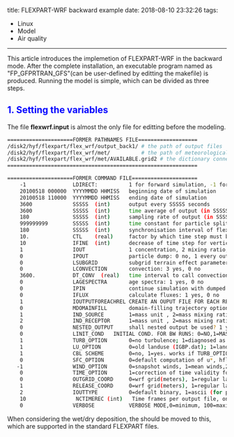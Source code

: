 title: FLEXPART-WRF backward example
date: 2018-08-10 23:32:26
tags: 

- Linux
- Model
- Air quality

------

This article introduces the implemetion of FLEXPART-WRF in the backward mode. After the complete installation, an executable program named as "FP_GFPRTRAN_GFS"(can be user-defined by editting the makefile) is produced. Running the model is simple, which can be divided as three steps.

<!--more-->



## <font color="blue"> 1. Setting the variables</font>

The file __flexwrf.input__ is almost the only file for editting before the modeling.

```bash
=====================FORMER PATHNAMES FILE===================
/disk2/hyf/flexpart/flex_wrf/output_back1/ # the path of output files 
/disk2/hyf/flexpart/flex_wrf/met/          # the path of meteorological datasets
/disk2/hyf/flexpart/flex_wrf/met/AVAILABLE.grid2 # the dictionary connecting meteo files with simulated times
=============================================================
```



```bash
=====================FORMER COMMAND FILE=====================
    -1               LDIRECT:          1 for forward simulation, -1 for backward simulation
    20100518 000000  YYYYMMDD HHMISS   beginning date of simulation
    20100518 110000  YYYYMMDD HHMISS   ending date of simulation
    3600             SSSSS  (int)      output every SSSSS seconds
    3600             SSSSS  (int)      time average of output (in SSSSS seconds)
    180              SSSSS  (int)      sampling rate of output (in SSSSS seconds)
    999999999        SSSSS  (int)      time constant for particle splitting (in seconds)
    180              SSSSS  (int)      synchronisation interval of flexpart (in seconds)
    10.              CTL    (real)     factor by which time step must be smaller than tl
    10               IFINE  (int)      decrease of time step for vertical motion by factor ifine
    1                IOUT              1 concentration, 2 mixing ratio, 3 both, 4 plume traject, 5=1+4
    0                IPOUT             particle dump: 0 no, 1 every output interval, 2 only at end
    0                LSUBGRID          subgrid terrain effect parameterization: 1 yes, 0 no
    0                LCONVECTION       convection: 3 yes, 0 no
    3600.            DT_CONV  (real)   time interval to call convection, seconds
    0                LAGESPECTRA       age spectra: 1 yes, 0 no
    0                IPIN              continue simulation with dumped particle data: 1 yes, 0 no
    0                IFLUX             calculate fluxes: 1 yes, 0 no
    1                IOUTPUTFOREACHREL CREATE AN OUPUT FILE FOR EACH RELEASE LOCATION: 1 YES, 0 NO
    0                MDOMAINFILL       domain-filling trajectory option: 1 yes, 0 no, 2 strat. o3 tracer
    1                IND_SOURCE        1=mass unit , 2=mass mixing ratio unit
    2                IND_RECEPTOR      1=mass unit , 2=mass mixing ratio unit
    0                NESTED_OUTPUT     shall nested output be used? 1 yes, 0 no
    0                LINIT_COND   INITIAL COND. FOR BW RUNS: 0=NO,1=MASS UNIT,2=MASS MIXING RATIO UNIT
    1                TURB_OPTION       0=no turbulence; 1=diagnosed as in flexpart_ecmwf; 2 and 3=from tke.
    1                LU_OPTION         0=old landuse (IGBP.dat); 1=landuse from WRF
    1                CBL SCHEME        0=no, 1=yes. works if TURB_OPTION=1
    0                SFC_OPTION        0=default computation of u*, hflux, pblh, 1=from wrf
   -1                WIND_OPTION       0=snapshot winds, 1=mean winds,2=snapshot eta-dot,-1=w based on divergence
    0                TIME_OPTION       1=correction of time validity for time-average wind,  0=no need
    0                OUTGRID_COORD     0=wrf grid(meters), 1=regular lat/lon grid
    1                RELEASE_COORD     0=wrf grid(meters), 1=regular lat/lon grid
    2                IOUTTYPE          0=default binary, 1=ascii (for particle dump only),2=netcdf
    10                NCTIMEREC (int)   Time frames per output file, only used for netcdf
    0                VERBOSE           VERBOSE MODE,0=minimum, 100=maximum
```

When considering the wet/dry deposition, the should be moved to this, which are supported in the standard FLEXPART files.

